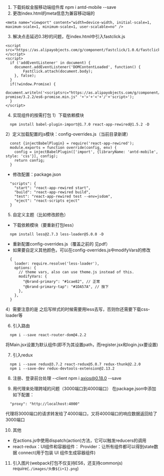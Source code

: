 1. 下载蚂蚁金服移动端组件库
  npm i antd-mobile --save
2. 更改index.html的meta信息为兼容移动端的
```
<meta name="viewport" content="width=device-width, initial-scale=1, maximum-scale=1, minimum-scale=1, user-scalable=no" />
```
3. 解决点击延迟0.3秒的问题，在index.html中引入fastclick.js
```
<script src="https://as.alipayobjects.com/g/component/fastclick/1.0.6/fastclick.js"></script>
<script>
  if ('addEventListener' in document) {
    document.addEventListener('DOMContentLoaded', function() {
        FastClick.attach(document.body); 
    }, false);
  }
  if(!window.Promise) {
    document.writeln('<scriptsrc="https://as.alipayobjects.com/g/component/es6-promise/3.2.2/es6-promise.min.js" '+'>'+'<'+'/'+'script>');
  }
</script>
```
4. 实现组件的按需打包
1）下载依赖模块
```
  npm install babel-plugin-import@1.7.0 react-app-rewired@1.5.2 -D
```
2）定义加载配置的js模块：config-overrides.js（当前目录新建）
```
  const {injectBabelPlugin} = require('react-app-rewired'); 
  module.exports = function override(config, env) {
    config = injectBabelPlugin(['import', {libraryName: 'antd-mobile', style: 'css'}], config);
    return config;
  }
```
* 修改配置：package.json
```
  "scripts": {
    "start": "react-app-rewired start",
    "build": "react-app-rewired build",
    "test": "react-app-rewired test --env=jsdom",
    "eject": "react-scripts eject"
  }
```
5. 自定义主题（比如修改颜色）
* 下载依赖模块（要重新打包less）
```
  npm install less@2.7.3 less-loader@5.0.0 -D
```
* 重新配置config-overrides.js（覆盖之前的 见pdf）
* 如果要自定义其他颜色，可以在config-overrides.js中modifyVars的修改
```
  {
    loader: require.resolve('less-loader'),
    options: {
      // theme vars, also can use theme.js instead of this.
      modifyVars: {
        "@brand-primary": "#1cae82", // 正常
        "@brand-primary-tap": "#1DA57A", // 按下
      },
    },
  }
```
4）需要注意的是 之后写样式的时候需要用less去写，否则你还需要下载css-loader等

6. 引入路由
```
  npm i --save react-router-dom@4.2.2
```
将Main.jsx设置为默认组件(即不为其设置path，而register.jsx和login.jsx要设置)

7. 引入redux
```
  npm i --save redux@3.7.2 react-redux@5.0.7 redux-thunk@2.2.0
  npm i --save-dev redux-devtools-extension@2.13.2
```
8. 注册、登录前台处理 --client
  npm i axios@0.18.0 --save

9. 用代理来处理跨域的问题（3000端口到4000端口）
在package.json中添加如下配置：
```
  "proxy": "http://localhost:4000"         
```
代理将3000端口的请求转发给了4000端口，又将4000端口的响应数据返回给了3000端口

10. 其他
* 在actions.js中使用dispatch(action)方法，它可以触发reducers的调用
* react-redux：UI组件和容器组件：
  Provider：让所有组件都可以得到state数据
  connect(用于包装 UI 组件生成容器组件)

11. 引入图片(webpack打包不仅支持ES6，还支持commonjs)
  require(`./images/头像${i+1}.png`)

